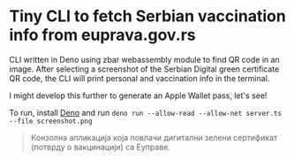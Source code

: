 # Tiny CLI to fetch Serbian vaccination info from euprava.gov.rs

CLI written in Deno using zbar webassembly module to find QR code in an image. After selecting a screenshot of the Serbian Digital green certificate QR code, the CLI will print personal and vaccination info in the terminal.

I might develop this further to generate an Apple Wallet pass, let's see!

To run, install [Deno](https://deno.land) and run `deno run --allow-read --allow-net server.ts --file screenshot.png`


> Конзолна апликација која повлачи дигитални зелени сертификат (потврду о вакцинацији) са Еуправе.